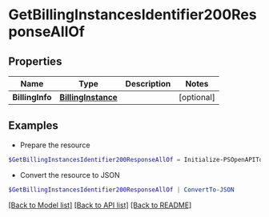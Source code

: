 # GetBillingInstancesIdentifier200ResponseAllOf
## Properties

Name | Type | Description | Notes
------------ | ------------- | ------------- | -------------
**BillingInfo** | [**BillingInstance**](BillingInstance.md) |  | [optional] 

## Examples

- Prepare the resource
```powershell
$GetBillingInstancesIdentifier200ResponseAllOf = Initialize-PSOpenAPIToolsGetBillingInstancesIdentifier200ResponseAllOf  -BillingInfo null
```

- Convert the resource to JSON
```powershell
$GetBillingInstancesIdentifier200ResponseAllOf | ConvertTo-JSON
```

[[Back to Model list]](../README.md#documentation-for-models) [[Back to API list]](../README.md#documentation-for-api-endpoints) [[Back to README]](../README.md)

